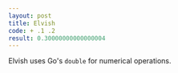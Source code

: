 ```yaml
---
layout: post
title: Elvish
code: + .1 .2
result: 0.30000000000000004
---
```


Elvish uses Go's `double` for numerical operations.
